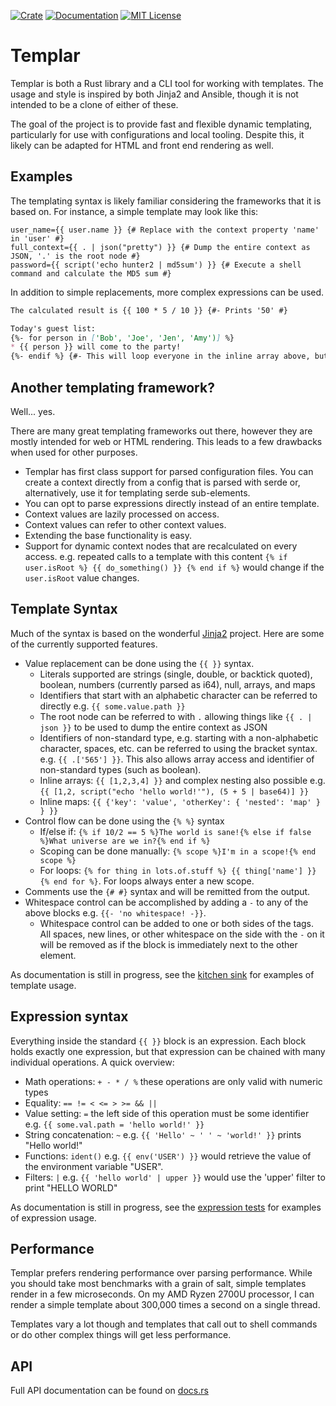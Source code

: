 [![Crate](https://img.shields.io/crates/v/templar.svg)](https://crates.io/crates/templar)
[![Documentation](https://img.shields.io/badge/docs-current-important.svg)](https://docs.rs/templar/)
[![MIT License](https://img.shields.io/github/license/proctorlabs/templar.svg)](LICENSE)

# Templar

Templar is both a Rust library and a CLI tool for working with templates. The usage and style is
inspired by both Jinja2 and Ansible, though it is not intended to be a clone of either of these.

The goal of the project is to provide fast and flexible dynamic templating, particularly for use with
configurations and local tooling. Despite this, it likely can be adapted for HTML and front end rendering
as well.

## Examples

The templating syntax is likely familiar considering the frameworks that it is based on. For instance, a
simple template may look like this:

```properties
user_name={{ user.name }} {# Replace with the context property 'name' in 'user' #}
full_context={{ . | json("pretty") }} {# Dump the entire context as JSON, '.' is the root node #}
password={{ script('echo hunter2 | md5sum') }} {# Execute a shell command and calculate the MD5 sum #}
```

In addition to simple replacements, more complex expressions can be used.

```markdown
The calculated result is {{ 100 * 5 / 10 }} {#- Prints '50' #}

Today's guest list:
{%- for person in ['Bob', 'Joe', 'Jen', 'Amy')] %}
* {{ person }} will come to the party!
{%- endif %} {#- This will loop everyone in the inline array above, but they array could also come from the context #}
```

## Another templating framework?

Well... yes.

There are many great templating frameworks out there, however they are mostly intended for web or HTML rendering. This leads
to a few drawbacks when used for other purposes.

* Templar has first class support for parsed configuration files. You can create a context directly from a config that is parsed with
  serde or, alternatively, use it for templating serde sub-elements.
* You can opt to parse expressions directly instead of an entire template.
* Context values are lazily processed on access.
* Context values can refer to other context values.
* Extending the base functionality is easy.
* Support for dynamic context nodes that are recalculated on every access. e.g. repeated calls to a template with this content
  `{% if user.isRoot %} {{ do_something() }} {% end if %}` would change if the `user.isRoot` value changes.

## Template Syntax

Much of the syntax is based on the wonderful [Jinja2](https://jinja.palletsprojects.com/en/2.10.x/) project. Here are some
of the currently supported features.

* Value replacement can be done using the `{{ }}` syntax.
    * Literals supported are strings (single, double, or backtick quoted), boolean, numbers (currently parsed as i64), null, arrays, and maps
    * Identifiers that start with an alphabetic character can be referred to directly e.g. `{{ some.value.path }}`
    * The root node can be referred to with `.` allowing things like `{{ . | json }}` to be used to dump the entire context as JSON
    * Identifiers of non-standard type, e.g. starting with a non-alphabetic character, spaces, etc. can be referred to using the
      bracket syntax. e.g. `{{ .['565'] }}`. This also allows array access and identifier of non-standard types (such as boolean).
    * Inline arrays: `{{ [1,2,3,4] }}` and complex nesting also possible e.g. `{{ [1,2, script("echo 'hello world!'"), (5 + 5 | base64)] }}`
    * Inline maps: `{{ {'key': 'value', 'otherKey': { 'nested': 'map' } } }}`
* Control flow can be done using the `{% %}` syntax
    * If/else if: `{% if 10/2 == 5 %}The world is sane!{% else if false %}What universe are we in?{% end if %}`
    * Scoping can be done manually: `{% scope %}I'm in a scope!{% end scope %}`
    * For loops: `{% for thing in lots.of.stuff %} {{ thing['name'] }} {% end for %}`. For loops always enter a new scope.
* Comments use the `{# #}` syntax and will be remitted from the output.
* Whitespace control can be accomplished by adding a `-` to any of the above blocks e.g. `{{- 'no whitespace! -}}`.
    * Whitespace control can be added to one or both sides of the tags. All spaces, new lines, or other whitespace on the side with the `-`
      on it will be removed as if the block is immediately next to the other element.

As documentation is still in progress, see the [kitchen sink](./examples/kitchen_sink.tmpl) for examples of template usage.

## Expression syntax

Everything inside the standard `{{ }}` block is an expression. Each block holds exactly one expression, but that expression can be chained with
many individual operations. A quick overview:

* Math operations: `+ - * / %` these operations are only valid with numeric types
* Equality: `== != < <= > >= && ||`
* Value setting: `=` the left side of this operation must be some identifier e.g. `{{ some.val.path = 'hello world!' }}`
* String concatenation: `~` e.g. `{{ 'Hello' ~ ' ' ~ 'world!' }}` prints "Hello world!"
* Functions: `ident()` e.g. `{{ env('USER') }}` would retrieve the value of the environment variable "USER".
* Filters: `|` e.g. `{{ 'hello world' | upper }}` would use the 'upper' filter to print "HELLO WORLD"

As documentation is still in progress, see the [expression tests](./src/test/expressions.rs) for examples of expression usage.

## Performance

Templar prefers rendering performance over parsing performance. While you should take most benchmarks with a grain of salt, simple templates
render in a few microseconds. On my AMD Ryzen 2700U processor, I can render a simple template about 300,000 times a second on a single thread.

Templates vary a lot though and templates that call out to shell commands or do other complex things will get less performance.

## API

Full API documentation can be found on [docs.rs](https://docs.rs/templar/)
